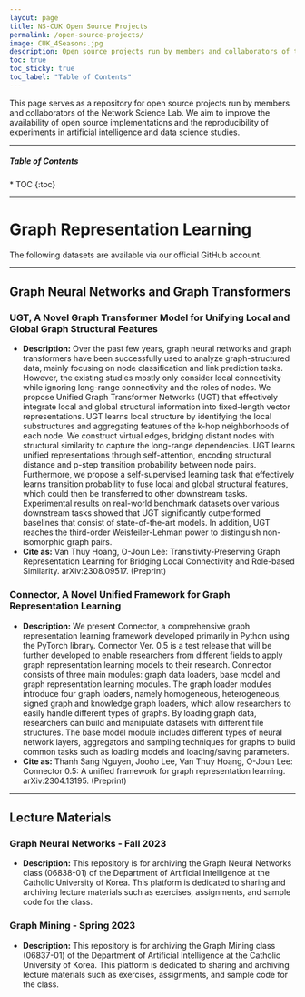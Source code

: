 ```yaml
---
layout: page
title: NS-CUK Open Source Projects
permalink: /open-source-projects/
image: CUK_4Seasons.jpg
description: Open source projects run by members and collaborators of the Network Science Lab at the Catholic University of Korea
toc: true
toc_sticky: true
toc_label: "Table of Contents"
---
```


This page serves as a repository for open source projects run by members and collaborators of the Network Science Lab. We aim to improve the availability of open source implementations and the reproducibility of experiments in artificial intelligence and data science studies.

***

<h5>Table of Contents</h5>
* TOC
{:toc}

***
# Graph Representation Learning

The following datasets are available via our official GitHub account. 

<div class="github-card" data-github="NSLab-CUK" data-width="100%" data-height="" data-theme="default" text-align="center"></div>
<script src="//cdn.jsdelivr.net/github-cards/latest/widget.js"></script>

***
## Graph Neural Networks and Graph Transformers

### UGT, A Novel Graph Transformer Model for Unifying Local and Global Graph Structural Features

* **Description:** Over the past few years, graph neural networks and graph transformers have been successfully used to analyze graph-structured data, mainly focusing on node classification and link prediction tasks. However, the existing studies mostly only consider local connectivity while ignoring long-range connectivity and the roles of nodes. We propose Unified Graph Transformer Networks (UGT) that effectively integrate local and global structural information into fixed-length vector representations. UGT learns local structure by identifying the local substructures and aggregating features of the k-hop neighborhoods of each node. We construct virtual edges, bridging distant nodes with structural similarity to capture the long-range dependencies. UGT learns unified representations through self-attention, encoding structural distance and p-step transition probability between node pairs. Furthermore, we propose a self-supervised learning task that effectively learns transition probability to fuse local and global structural features, which could then be transferred to other downstream tasks. Experimental results on real-world benchmark datasets over various downstream tasks showed that UGT significantly outperformed baselines that consist of state-of-the-art models. In addition, UGT reaches the third-order Weisfeiler-Lehman power to distinguish non-isomorphic graph pairs.
* **Cite as:** Van Thuy Hoang, O-Joun Lee: Transitivity-Preserving Graph Representation Learning for Bridging Local Connectivity and Role-based Similarity. arXiv:2308.09517. (Preprint)

<div class="github-card" data-github="NSLab-CUK/Unified-Graph-Transformer" data-width="100%" data-height="" data-theme="default"></div>
<script src="//cdn.jsdelivr.net/github-cards/latest/widget.js"></script>

### Connector, A Novel Unified Framework for Graph Representation Learning

* **Description:** We present Connector, a comprehensive graph representation learning framework developed primarily in Python using the PyTorch library. Connector Ver. 0.5 is a test release that will be further developed to enable researchers from different fields to apply graph representation learning models to their research. Connector consists of three main modules: graph data loaders, base model and graph representation learning modules. The graph loader modules introduce four graph loaders, namely homogeneous, heterogeneous, signed graph and knowledge graph loaders, which allow researchers to easily handle different types of graphs. By loading graph data, researchers can build and manipulate datasets with different file structures. The base model module includes different types of neural network layers, aggregators and sampling techniques for graphs to build common tasks such as loading models and loading/saving parameters.
* **Cite as:** Thanh Sang Nguyen, Jooho Lee, Van Thuy Hoang, O-Joun Lee: Connector 0.5: A unified framework for graph representation learning. arXiv:2304.13195. (Preprint)

<div class="github-card" data-github="NSLab-CUK/Connector" data-width="100%" data-height="" data-theme="default"></div>
<script src="//cdn.jsdelivr.net/github-cards/latest/widget.js"></script>

***
## Lecture Materials

### Graph Neural Networks - Fall 2023

* **Description:** This repository is for archiving the Graph Neural Networks class (06838-01) of the Department of Artificial Intelligence at the Catholic University of Korea. This platform is dedicated to sharing and archiving lecture materials such as exercises, assignments, and sample code for the class.

<div class="github-card" data-github="NSLab-CUK/Graph-Neural-Networks-Fall-2023" data-width="100%" data-height="" data-theme="default"></div>
<script src="//cdn.jsdelivr.net/github-cards/latest/widget.js"></script>

### Graph Mining - Spring 2023

* **Description:** This repository is for archiving the Graph Mining class (06837-01) of the Department of Artificial Intelligence at the Catholic University of Korea. This platform is dedicated to sharing and archiving lecture materials such as exercises, assignments, and sample code for the class.

<div class="github-card" data-github="NSLab-CUK/Graph-Mining-Spring-2023" data-width="100%" data-height="" data-theme="default"></div>
<script src="//cdn.jsdelivr.net/github-cards/latest/widget.js"></script>




